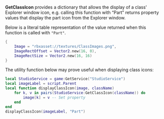 **GetClassIcon** provides a dictionary that allows the display of a class' Explorer window icon, e.g. calling this function with “Part” returns property values that display the part icon from the Explorer window.

Below is a literal table representation of the value returned when this function is called with `"Part"`.

```Lua
{
    Image = "rbxasset://textures/ClassImages.png",
    ImageRectOffset = Vector2.new(16, 0),
    ImageRectSize = Vector2.new(16, 16)
}
```

The utility function below may prove useful when displaying class icons:

```Lua
local StudioService = game:GetService("StudioService")
local imageLabel = script.Parent
local function displayClassIcon(image, className)
    for k, v in pairs(StudioService:GetClassIcon(className)) do
        image[k] = v -- Set property
    end
end
displayClassIcon(imageLabel, "Part")
```